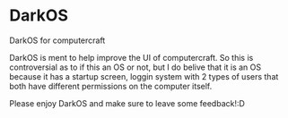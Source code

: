 DarkOS
======

DarkOS for computercraft

DarkOS is ment to help improve the UI of computercraft. So this is controversial as to if this an OS or not, but I do belive
that it is an OS because it has a startup screen, loggin system with 2 types of users that both have different permissions on
the computer itself.

Please enjoy DarkOS and make sure to leave some feedback!:D

